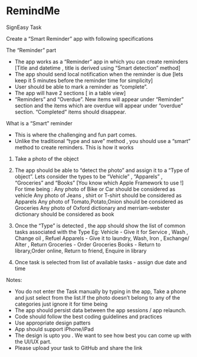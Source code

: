 # RemindMe
SignEasy Task

Create a “Smart Reminder” app with following specifications

The “Reminder” part
- The app works as a “Reminder” app in which you can create reminders [Title and datetime , title is derived using “Smart detection” method]
- The app should send local notification when the reminder is due [lets keep it 5 minutes before the reminder time for simplicity]
- User should be able to mark a reminder as “complete”. 
- The app will have 2 sections [ in a table view] 
- “Reminders” and “Overdue”. New items will appear under “Reminder” section and the items which are overdue will appear under “overdue” section. “Completed” items should disappear.

What is a “Smart” reminder
- This is where the challenging and fun part comes.
- Unlike the traditional “type and save” method , you should use a “smart” method to create reminders. This is how it works
1. Take a photo of the object
2. The app should be able to “detect the photo” and assign it to a “Type of object”. Lets consider the types to be “Vehicle” , “Apparels” , “Groceries” and “Books” [You know which Apple Framework to use !]
For time being :
Any photo of Bike or Car should be considered as vehicle
Any photo of Jeans , shirt or T-shirt should be considered as Apparels
Any photo of Tomato,Potato,Onion should be considered as Groceries
Any photo of Oxford dictionary and merriam-webster dictionary should be considered as book

3. Once the “Type” is detected , the app should show the list of common tasks associated with the Type
Eg:
Vehicle - Give it for Service , Wash , Change oil , Refuel 
Apparels - Give it to laundry, Wash, Iron , Exchange/ Alter , Return
Groceries - Order Groceries
Books - Return to library,Order online, Return to friend, Enquire in library
4. Once task is selected from list of available tasks - assign due date and time

Notes:
- You do not enter the Task manually by typing in the app, Take a phone and just select from the list.If the photo doesn’t belong to any of the categories just ignore it for time being
- The app should persist data between the app
sessions / app relaunch.
- Code should follow the best coding guidelines and practices
- Use appropriate design patters
- App should support iPhone/iPad
- The design is upto you . We want to see how best you can come up with the UI/UX part.
- Please upload your task to GitHub and share the link
 
 
